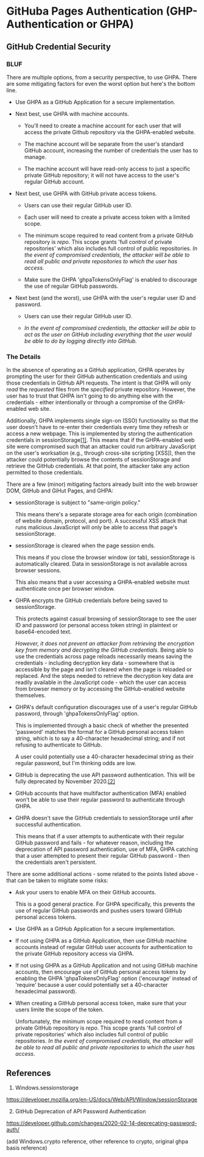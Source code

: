 # GitHuba Pages Authentication (GHP-Authentication or GHPA)

## GitHub Credential Security

### BLUF

There are multiple options, from a security perspective, to use GHPA. There are some mitigating factors for even the worst option but here's the bottom line.

 - Use GHPA as a GitHub Application for a secure implementation.

 - Next best, use GHPA with machine accounts.

    - You'll need to create a machine account for each user that will access the private Github repository via the GHPA-enabled website.

    - The machine account will be separate from the user's standard GitHub account, increasing the number of credentials the user has to manage.

    - The machine account will have read-only access to just a specific private GitHub repository; it will not have access to the user's regular GitHub account.
 
 - Next best, use GHPA with GitHub private access tokens.

    - Users can use their regular GitHub user ID.
 
    - Each user will need to create a private access token with a limited scope.

    - The minimum scope required to read content from a private GitHub repository is *repo*. This scope grants 'full control of private repositories' which also includes full control of public repositories. *In the event of compromised credentials, the attacker will be able to read all public and private repositories to which the user has access*.

    - Make sure the GHPA 'ghpaTokensOnlyFlag' is enabled to discourage the use of regular GitHub passwords.

 - Next best (and the worst), use GHPA with the user's regular user ID and password.

    - Users can use their regular GitHub user ID.

    - *In the event of compromised credentials, the attacker will be able to act as the user on GitHub including everything that the user would be able to do by logging directly into GitHub.*

### The Details

In the absence of operating as a GitHub application, GHPA operates by prompting the user for their GitHub authentication credentials and using those credentials in GitHub API requests. The intent is that GHPA will only *read* the *requested* files from the *specified* private repository. However, the user has to trust that GHPA isn't going to do anything else with the credentials - either intentionally or through a compromise of the GHPA-enabled web site.

Additionally, GHPA implements single sign-on (SSO) functionality so that the user doesn't have to re-enter their credentials every time they refresh or access a new webpage. This is implemented by storing the authentication credentials in sessionStorage[\[1\]](https://developer.mozilla.org/en-US/docs/Web/API/Window/sessionStorage). This means that if the GHPA-enabled web site were compromised such that an attacker could run arbitrary JavaScript on the user's worksation (e.g., through cross-site scripting \[XSS\]), then the attacker could potentially browse the contents of sessionStorage and retrieve the GitHub credentials. At that point, the attacker take any action permitted to those credentials.

There are a few (minor) mitigating factors already built into the web browser DOM, GitHub and GiHut Pages, and GHPA:

 - sessionStorage is subject to "same-origin policy."

   This means there's a separate storage area for each origin (combination of website domain, protocol, and port). A successful XSS attack that runs malicious JavaScript will only be able to access that page's sessionStorage.

 - sessionStorage is cleared when the page session ends.

   This means if you close the browser window (or tab), sessionStorage is automatically cleared. Data in sessionStorage is not available across browser sessions.

   This also means that a user accessing a GHPA-enabled website must authenticate once per browser window.

 - GHPA encrypts the GitHub credentials before being saved to sessionStorage.

    This protects against casual browsing of sessionStorage to see the user ID and password (or personal access token string) in plaintext or base64-encoded text.

    *However, it does not prevent an attacker from retrieving the encryption key from memory and decrypting the GitHub credentials.* Being able to use the credentials across page reloads necessarily means saving the credentials - including decryption key data - somewhere that is accessible by the page and isn't cleared when the page is reloaded or replaced. And the steps needed to retrieve the decryption key data are readily available in the JavaScript code - which the user can access from browser memory or by accessing the GitHub-enabled website themselves.

 - GHPA's default configuration discourages use of a user's regular GitHub password, through 'ghpaTokensOnlyFlag' option.

   This is implemented through a basic check of whether the presented 'password' matches the format for a GitHub personal access token string, which is to say a 40-character hexadecimal string; and if not refusing to authenticate to GitHub.

   A user could potentially use a 40-character hexadecimal string as their regular password, but I'm thinking odds are low.

 - GitHub is deprecating the use API password authentication. This will be fully deprecated by November 2020.[\[2\]](https://developer.github.com/changes/2020-02-14-deprecating-password-auth/)

 - GitHub accounts that have multifactor authentication (MFA) enabled won't be able to use their regular password to authenticate through GHPA.

 - GHPA doesn't save the GitHub credentials to sessionStorage until after successful authentication.

   This means that if a user attempts to authenticate with their regular GitHub password and fails - for whatever reason, including the deprecation of API password authentication, use of MFA, GHPA catching that a user attempted to present their regular GitHub password - then the credentials aren't persistent.

There are some additional actions - some related to the points listed above - that can be taken to migitate some risks:

 - Ask your users to enable MFA on their GitHub accounts.
 
   This is a good general practice. For GHPA specifically, this prevents the use of regular GitHub passwords and pushes users toward GitHub personal access tokens.

 - Use GHPA as a GitHub Application for a secure implementation.

 - If not using GHPA as a GitHub Application, then use GitHub machine accounts instead of regular GitHub user accounts for authentication to the private GitHub repository access via GHPA.

 - If not using GHPA as a GitHub Application and not using GitHub machine accounts, then encourage use of GitHub personal access tokens by enabling the GHPA 'ghpaTokensOnlyFlag' option ('encourage' instead of 'require' because a user could potentially set a 40-character hexadecimal password).

 - When creating a GitHub personal access token, make sure that your users limite the scope of the token.

   Unfortunately, the minimum scope required to read content from a private GitHub repository is *repo*. This scope grants 'full control of private repositories' which also includes full control of public repositories. *In the event of compromised credentials, the attacker will be able to read all public and private repositories to which the user has access*.

## References

 1. Windows.sessionstorage

   https://developer.mozilla.org/en-US/docs/Web/API/Window/sessionStorage

 2. GitHub Deprecation of API Password Authentication

   https://developer.github.com/changes/2020-02-14-deprecating-password-auth/

(add Windows.crypto reference, other reference to crypto, original ghpa basis reference)
